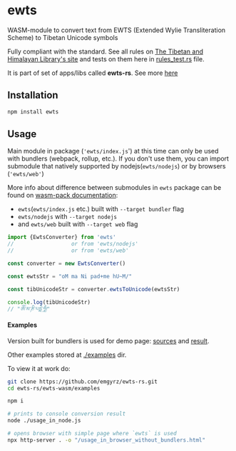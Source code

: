# ewts

WASM-module to convert text from EWTS (Extended Wylie Transliteration Scheme) to Tibetan Unicode symbols

Fully compliant with the standard. See all rules on
[The Tibetan and Himalayan Library's site](https://www.thlib.org/reference/transliteration/#!essay=/thl/ewts/rules/) 
and tests on them here in [rules_test.rs](https://github.com/emgyrz/ewts-rs/blob/master/ewts/src/rules_test.rs) file.

It is part of set of apps/libs called **ewts-rs**.
See more [here](https://github.com/emgyrz/ewts-rs)


## Installation
```sh
npm install ewts
```

## Usage
Main module in package (`'ewts/index.js`') at this time can only be used with bundlers (webpack, rollup, etc.).
If you don't use them, you can import submodule that natively supported by nodejs(`ewts/nodejs`) 
or by browsers (`'ewts/web'`)

More info about difference between submodules in `ewts` package can be found 
on [wasm-pack documentation](https://rustwasm.github.io/wasm-pack/book/commands/build.html#target):
- `ewts`(`ewts/index.js` etc.) built with `--target bundler` flag
- `ewts/nodejs` with `--target nodejs`
- and `ewts/web` built with `--target web` flag


```javascript
import {EwtsConverter} from 'ewts'
//                  or from 'ewts/nodejs'
//                  or from 'ewts/web'

const converter = new EwtsConverter()

const ewtsStr = "oM ma Ni pad+me hU~M/"

const tibUnicodeStr = converter.ewtsToUnicode(ewtsStr)

console.log(tibUnicodeStr)
// "ཨོཾ་མ་ཎི་པདྨེ་ཧཱུྃ།"
```

#### Examples

Version built for bundlers is used for demo page:
[sources](https://github.com/emgyrz/ewts-rs/tree/master/demo)
and [result](https://emgyrz.github.io/ewts-rs/).

Other examples stored at [./examples](https://github.com/emgyrz/ewts-rs/blob/master/ewts-wasm/examples) dir.

To view it at work do:
```sh
git clone https://github.com/emgyrz/ewts-rs.git
cd ewts-rs/ewts-wasm/examples

npm i

# prints to console conversion result
node ./usage_in_node.js

# opens browser with simple page where `ewts` is used
npx http-server . -o "/usage_in_browser_without_bundlers.html"
```
